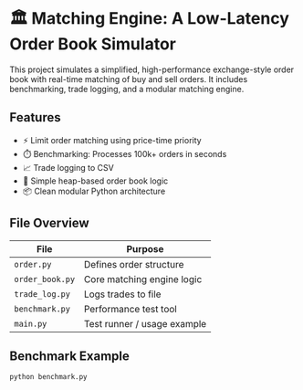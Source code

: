 # 🏛️ Matching Engine: A Low-Latency Order Book Simulator

This project simulates a simplified, high-performance exchange-style order book with real-time matching of buy and sell orders. It includes benchmarking, trade logging, and a modular matching engine.

## Features
- ⚡ Limit order matching using price-time priority
- ⏱️ Benchmarking: Processes 100k+ orders in seconds
- 📈 Trade logging to CSV
- 🔬 Simple heap-based order book logic
- 📦 Clean modular Python architecture

## File Overview

| File              | Purpose                          |
|-------------------|----------------------------------|
| `order.py`        | Defines order structure          |
| `order_book.py`   | Core matching engine logic       |
| `trade_log.py`    | Logs trades to file              |
| `benchmark.py`    | Performance test tool            |
| `main.py`         | Test runner / usage example      |

## Benchmark Example

```bash
python benchmark.py
